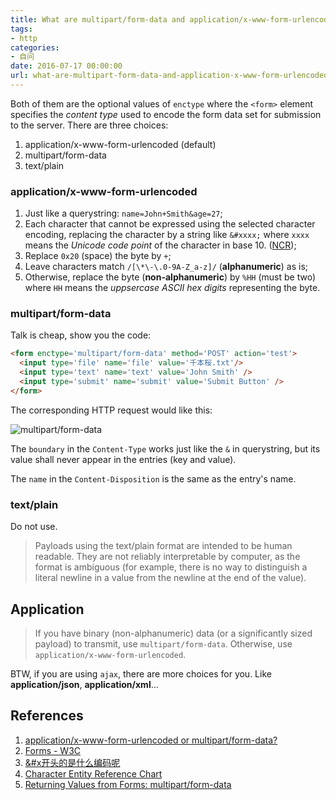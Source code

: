 ```yaml
---
title: What are multipart/form-data and application/x-www-form-urlencoded?
tags:
- http
categories:
- 自问
date: 2016-07-17 00:00:00
url: what-are-multipart-form-data-and-application-x-www-form-urlencoded
---
```


Both of them are the optional values of `enctype` where the `<form>` element specifies the *content type* used to encode the form data set for submission to the server. There are three choices:

1. application/x-www-form-urlencoded (default)
2. multipart/form-data
3. text/plain

<!-- more -->

### application/x-www-form-urlencoded

1. Just like a querystring: `name=John+Smith&age=27`;
2. Each character that cannot be expressed using the selected character encoding, replacing the character by a string like `&#xxxx;` where `xxxx` means the *Unicode code point* of the character in base 10. ([NCR](https://en.wikipedia.org/wiki/Numeric_character_reference));
3. Replace `0x20` (space) the byte by `+`;
4. Leave characters match `/[\*\-\.0-9A-Z_a-z]/` (**alphanumeric**) as is;
5. Otherwise, replace the byte (**non-alphanumeric**) by `%HH` (must be two) where `HH` means the *uppsercase ASCII hex digits* representing the byte.

### multipart/form-data

Talk is cheap, show you the code:

```html
<form enctype='multipart/form-data' method='POST' action='test'>
  <input type='file' name='file' value='千本桜.txt'/>
  <input type='text' name='text' value='John Smith' />
  <input type='submit' name='submit' value='Submit Button' />
</form>
```

The corresponding HTTP request would like this:

![multipart/form-data](/blog/gallery/multipart-form-data.png)

The `boundary` in the `Content-Type` works just like the `&` in querystring, but its value shall never appear in the entries (key and value).

The `name` in the `Content-Disposition` is the same as the entry's name.

### text/plain

Do not use.

> Payloads using the text/plain format are intended to be human readable. They are not reliably interpretable by computer, as the format is ambiguous (for example, there is no way to distinguish a literal newline in a value from the newline at the end of the value).

## Application

> If you have binary (non-alphanumeric) data (or a significantly sized payload) to transmit, use `multipart/form-data`. Otherwise, use `application/x-www-form-urlencoded`.

BTW, if you are using `ajax`, there are more choices for you. Like **application/json**, **application/xml**...

## References

1. [application/x-www-form-urlencoded or multipart/form-data?](https://stackoverflow.com/questions/4007969/application-x-www-form-urlencoded-or-multipart-form-data)
2. [Forms - W3C](https://www.w3.org/TR/html5/forms.html#url-encoded-form-data)
3. [&#x开头的是什么编码呢](https://www.zhihu.com/question/21390312/answer/18091465)
4. [Character Entity Reference Chart](https://dev.w3.org/html5/html-author/charref)
5. [Returning Values from Forms: multipart/form-data](https://www.ietf.org/rfc/rfc2388.txt)
